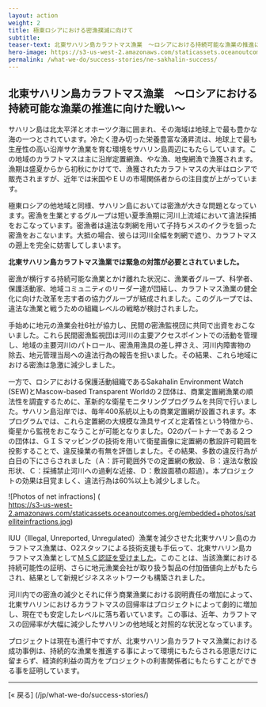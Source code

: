 ```yaml
---
layout: action
weight: 2
title: 極東ロシアにおける密漁撲滅に向けて
subtitle:
teaser-text: 北東サハリン島カラフトマス漁業　～ロシアにおける持続可能な漁業の推進に向けた戦い～。
hero-image: https://s3-us-west-2.amazonaws.com/staticassets.oceanoutcomes.org/hero+photos/nesakhalinsuccesshero.jpg
permalink: /what-we-do/success-stories/ne-sakhalin-success/
---
```

<h2>北東サハリン島カラフトマス漁業　～ロシアにおける持続可能な漁業の推進に向けた戦い～</h2>

サハリン島は北太平洋とオホーツク海に囲まれ、その海域は地球上で最も豊かな海の一つとされています。冷たく澄み切った栄養豊富な湧昇流は、地球上で最も生産性の高い沿岸サケ漁業を育む環境をサハリン島周辺にもたらしています。この地域のカラフトマスは主に沿岸定置網漁、やな漁、地曳網漁で漁獲されます。漁期は盛夏からから初秋にかけてで、漁獲されたカラフトマスの大半はロシアで販売されますが、近年では米国やＥＵの市場関係者からの注目度が上がっています。

極東ロシアの他地域と同様、サハリン島においては密漁が大きな問題となっています。密漁を生業とするグループは短い夏季漁期に河川上流域において違法採捕をおこなっています。密漁者は違法な刺網を用いて子持ちメスのイクラを狙った密漁をおこないます。大抵の場合、彼らは河川全幅を刺網で遮り、カラフトマスの遡上を完全に妨害してしまいます。

**北東サハリン島カラフトマス漁業では緊急の対策が必要とされていました。** 

密漁が横行する持続可能な漁業とかけ離れた状況に、漁業者グループ、科学者、保護活動家、地域コミュニティのリーダー達が団結し、カラフトマス漁業の健全化に向けた改革を志す者の協力グループが結成されました。このグループでは、違法な漁業と戦うための組織レベルの戦略が検討されました。
 
手始めに地元の漁業会社6社が協力し、民間の密漁監視団に共同で出資をおこないました。これら民間密漁監視団は河川の主要アクセスポイントでの活動を管理し、地域の主要河川のパトロール、密漁用漁具の差し押さえ、河川内障害物の除去、地元管理当局への違法行為の報告を担いました。その結果、これら地域における密漁は急激に減少しました。

一方で、ロシアにおける保護活動組織であるSakahalin Environment Watch (SEW)とMascow-based Transparent Worldの２団体は、商業定置網漁業の順法性を調査するために、革新的な衛星モニタリングプログラムを共同で行いました。サハリン島沿岸では、毎年400系統以上もの商業定置網が設置されます。本プログラムでは、これら定置網の大規模な漁具サイズと定着性という特徴から、衛星から監視をおこなうことが可能となりました。O2のパートナーである２つの団体は、ＧＩＳマッピングの技術を用いて衛星画像に定置網の敷設許可範囲を投影することで、違反操業の有無を評価しました。その結果、多数の違反行為が白日の下にさらされました（Ａ：許可範囲外での定置網の敷設、Ｂ：違法な敷設形状、Ｃ：採捕禁止河川への過剰な近接、Ｄ：敷設面積の超過）。本プロジェクトの効果は目覚ましく、違法行為は60%以上も減少しました。

![Photos of net infractions] (	
https://s3-us-west-2.amazonaws.com/staticassets.oceanoutcomes.org/embedded+photos/satelliteinfractions.jpg)

IUU（Illegal, Unreported, Unregulated）漁業を減少させた北東サハリン島のカラフトマス漁業は、O2スタッフによる技術支援も手伝って、北東サハリン島カラフトマス漁業として[ＭＳＣ認証を受けました](http://www.msc.org/track-a-fishery/fisheries-in-the-program/certified/pacific/sakhalin_island_northheast_trap_net_pink_salmon/sakhalin_island_northheast_trap_net_pink_salmon)。このことは、当該漁業における持続可能性の証明、さらに地元漁業会社が取り扱う製品の付加価値向上がもたらされ、結果として新規ビジネスネットワークも構築されました。

河川内での密漁の減少とそれに伴う商業漁業における説明責任の増加によって、北東サハリンにおけるカラフトマスの回帰率はプロジェクトによって劇的に増加し、現在でも安定したレベルに落ち着いています。この事は、近年、カラフトマスの回帰率が大幅に減少したサハリンの他地域と対照的な状況となっています。

プロジェクトは現在も進行中ですが、北東サハリン島カラフトマス漁業における成功事例は、持続的な漁業を推進する事によって環境にもたらされる恩恵だけに留まらず、経済的利益の両方をプロジェクトの利害関係者にもたらすことができる事を証明しています。

-----

[« 戻る] (/jp/what-we-do/success-stories/)
